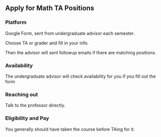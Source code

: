 ## Apply for Math TA Positions

### Platform
Google Form, sent from undergraduate advisor each semester.

Choose TA or grader and fill in your info.

Then the advisor will sent followup emails if there are matching positions.

### Availability
The undergraduate advisor will check availability for you if you fill out the form

### Reaching out
Talk to the professor directly.

### Eligibility and Pay
You generally should have taken the course before TAing for it.
